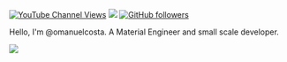 [![YouTube Channel Views](https://img.shields.io/youtube/channel/subscribers/UC7bMBdlD9U-qJD8q2tTgKVw?style=social)](https://www.youtube.com/channel/UC7bMBdlD9U-qJD8q2tTgKVw) 
<a href=https://twitter.com/omanuelcosta><img src='https://img.shields.io/twitter/follow/omanuelcosta?style=social'></a> 
[![GitHub followers](https://img.shields.io/github/followers/omanuelcosta?style=social)](https://github.com/omanuelcosta/)

Hello, I'm @omanuelcosta. A Material Engineer and small scale developer.
  
<a href="mailto:omanuelcosta@protonmail.com?subject=Mini-curso de LaTeX"><img src="https://img.shields.io/badge/ProtonMail-8B89CC?style=for-the-badge&logo=protonmail&logoColor=white"/></a>
